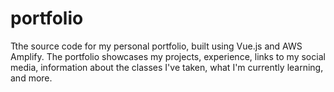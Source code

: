 # portfolio
Tthe source code for my personal portfolio, built using Vue.js and AWS Amplify. The portfolio showcases my projects, experience, links to my social media, information about the classes I've taken, what I'm currently learning, and more.
